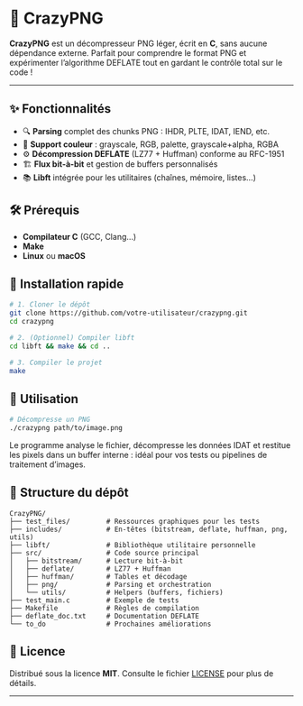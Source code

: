 # 🚀 CrazyPNG

**CrazyPNG** est un décompresseur PNG léger, écrit en **C**, sans aucune dépendance externe. Parfait pour comprendre le format PNG et expérimenter l’algorithme DEFLATE tout en gardant le contrôle total sur le code !

---

## ✨ Fonctionnalités

* 🔍 **Parsing** complet des chunks PNG : IHDR, PLTE, IDAT, IEND, etc.
* 🎨 **Support couleur** : grayscale, RGB, palette, grayscale+alpha, RGBA
* ⚙️ **Décompression DEFLATE** (LZ77 + Huffman) conforme au RFC-1951
* 🏗️ **Flux bit-à-bit** et gestion de buffers personnalisés
* 📚 **Libft** intégrée pour les utilitaires (chaînes, mémoire, listes…)

## 🛠️ Prérequis

* **Compilateur C** (GCC, Clang…)
* **Make**
* **Linux** ou **macOS**

## 🚀 Installation rapide

```bash
# 1. Cloner le dépôt
git clone https://github.com/votre-utilisateur/crazypng.git
cd crazypng

# 2. (Optionnel) Compiler libft
cd libft && make && cd ..

# 3. Compiler le projet
make
```

## 🎯 Utilisation

```bash
# Décompresse un PNG
./crazypng path/to/image.png
```

Le programme analyse le fichier, décompresse les données IDAT et restitue les pixels dans un buffer interne : idéal pour vos tests ou pipelines de traitement d’images.

## 📂 Structure du dépôt

```
CrazyPNG/
├── test_files/         # Ressources graphiques pour les tests
├── includes/           # En-têtes (bitstream, deflate, huffman, png, utils)
├── libft/              # Bibliothèque utilitaire personnelle
├── src/                # Code source principal
│   ├── bitstream/      # Lecture bit-à-bit
│   ├── deflate/        # LZ77 + Huffman
│   ├── huffman/        # Tables et décodage
│   ├── png/            # Parsing et orchestration
│   └── utils/          # Helpers (buffers, fichiers)
├── test_main.c         # Exemple de tests
├── Makefile            # Règles de compilation
├── deflate_doc.txt     # Documentation DEFLATE
└── to_do               # Prochaines améliorations
```

## 📜 Licence

Distribué sous la licence **MIT**. Consulte le fichier [LICENSE](LICENSE) pour plus de détails.

---
